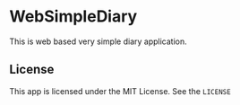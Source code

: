 # WebSimpleDiary
This is web based very simple diary application.

## License
This app is licensed under the MIT License. See the ``LICENSE``
